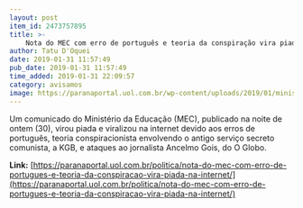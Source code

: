 ```yaml
---
layout: post
item_id: 2473757895
title: >-
    Nota do MEC com erro de português e teoria da conspiração vira piada na internet
author: Tatu D'Oquei
date: 2019-01-31 11:57:49
pub_date: 2019-01-31 11:57:49
time_added: 2019-01-31 22:09:57
category: avisamos
image: https://paranaportal.uol.com.br/wp-content/uploads/2019/01/ministerio-da-educacao-fachada-divulgacao.jpg
---
```


Um comunicado do Ministério da Educação (MEC), publicado na noite de ontem (30), virou piada e viralizou na internet devido aos erros de português, teoria conspiracionista envolvendo o antigo serviço secreto comunista, a KGB, e ataques ao jornalista Ancelmo Gois, do O Globo.

**Link:** [https://paranaportal.uol.com.br/politica/nota-do-mec-com-erro-de-portugues-e-teoria-da-conspiracao-vira-piada-na-internet/](https://paranaportal.uol.com.br/politica/nota-do-mec-com-erro-de-portugues-e-teoria-da-conspiracao-vira-piada-na-internet/)

